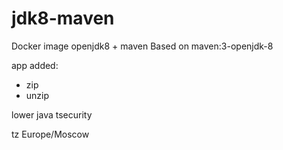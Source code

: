 # jdk8-maven

Docker image openjdk8 + maven
Based on maven:3-openjdk-8

app added:
* zip
* unzip

lower java tsecurity

tz Europe/Moscow
